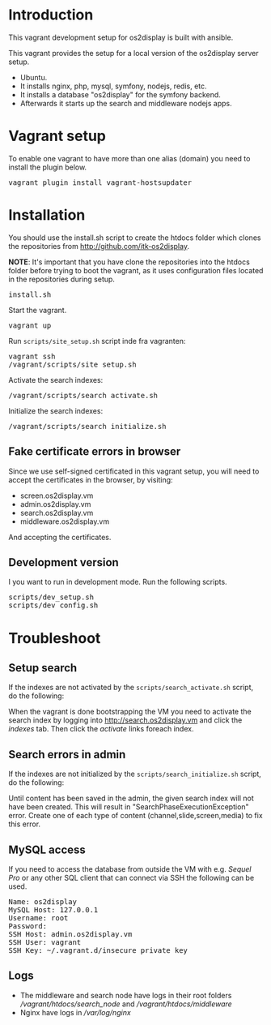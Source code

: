 # Introduction
This vagrant development setup for os2display is built with ansible.

This vagrant provides the setup for a local version of the os2display server setup.

 * Ubuntu.
 * It installs nginx, php, mysql, symfony, nodejs, redis, etc.
 * It installs a database "os2display" for the symfony backend.
 * Afterwards it starts up the search and middleware nodejs apps.

# Vagrant setup
To enable one vagrant to have more than one alias (domain) you need to install the plugin below.

<pre>
vagrant plugin install vagrant-hostsupdater
</pre>

# Installation
You should use the install.sh script to create the htdocs folder which clones the repositories from http://github.com/itk-os2display.

__NOTE__: It's important that you have clone the repositories into the htdocs folder before trying to boot the vagrant, as it uses configuration files located in the repositories during setup.

<pre>
install.sh
</pre>

Start the vagrant.
<pre>
vagrant up
</pre>

Run `scripts/site_setup.sh` script inde fra vagranten:

<pre>
vagrant ssh
/vagrant/scripts/site_setup.sh
</pre>

Activate the search indexes:

<pre>
/vagrant/scripts/search_activate.sh
</pre>

Initialize the search indexes:

<pre>
/vagrant/scripts/search_initialize.sh
</pre>

## Fake certificate errors in browser
Since we use self-signed certificated in this vagrant setup, you will need to accept the certificates in the browser, by visiting:

* screen.os2display.vm
* admin.os2display.vm
* search.os2display.vm
* middleware.os2display.vm

And accepting the certificates.

## Development version
I you want to run in development mode. Run the following scripts.

<pre>
scripts/dev_setup.sh
scripts/dev_config.sh
</pre>

# Troubleshoot

## Setup search
If the indexes are not activated by the `scripts/search_activate.sh` script, do the following:

When the vagrant is done bootstrapping the VM you need to activate the search index by logging into http://search.os2display.vm and click the _indexes_ tab.
Then click the _activate_ links foreach index.

## Search errors in admin
If the indexes are not initialized by the `scripts/search_initialize.sh` script, do the following:

Until content has been saved in the admin, the given search index will not have been created. This will result in "SearchPhaseExecutionException" error.
Create one of each type of content (channel,slide,screen,media) to fix this error.

## MySQL access
If you need to access the database from outside the VM with e.g. _Sequel Pro_ or any other SQL client that can connect via SSH the following can be used.
<pre>
Name: os2display
MySQL Host: 127.0.0.1
Username: root
Password: 
SSH Host: admin.os2display.vm
SSH User: vagrant
SSH Key: ~/.vagrant.d/insecure_private_key
</pre>

## Logs
 * The middleware and search node have logs in their root folders _/vagrant/htdocs/search_node_ and _/vagrant/htdocs/middleware_
 * Nginx have logs in _/var/log/nginx_
